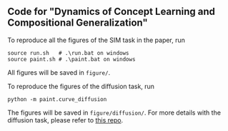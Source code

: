 ## Code for "Dynamics of Concept Learning and Compositional Generalization"

To reproduce all the figures of the SIM task in the paper, run 
```
source run.sh   # .\run.bat on windows
source paint.sh # .\paint.bat on windows
```
All figures will be saved in `figure/`.


To reproduce the figures of the diffusion task, run 
```
python -m paint.curve_diffusion
```
The figures will be saved in `figure/diffusion/`.
For more details with the diffusion task, please refer to [this repo](https://github.com/cfpark00/concept-learning).

